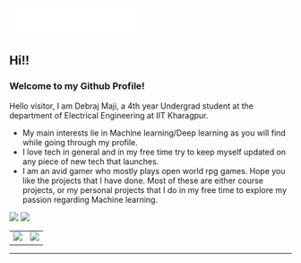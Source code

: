 
<img src=images/header.svg alt="Hi there! How are you doing?"/>

## Hi!!
### Welcome to my Github Profile!
Hello visitor, I am Debraj Maji, a 4th year Undergrad student at the department of Electrical Engineering at IIT Kharagpur. 
- My main interests lie in Machine learning/Deep learning as you will find while going through my profile.
- I love tech in general and in my free time try to keep myself updated on any piece of new tech that launches.
- I am an avid gamer who mostly plays open world rpg games.
Hope you like the projects that I have done. Most of these are either course projects, or my personal projects that I do in my free time to explore my passion regarding Machine learning.

[![](https://img.shields.io/badge/Debraj-%23181717?style=flat-square&logo=linkedin&logoColor=0077b5)](https://www.linkedin.com/in/dbrjmj)
[![](https://img.shields.io/badge/-@snnipetr-%23181717?style=flat-square&logo=github)](https://github.com/snnipetr)


<table><tr><td><img src="https://github-readme-stats.vercel.app/api?username=snnipetr&show_icons=true&theme=gotham" /></td><td><img src="http://github-readme-streak-stats.herokuapp.com?user=snnipetr&theme=gotham"/></td></tr></table>

<hr>
